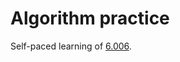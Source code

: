 # Algorithm practice

Self-paced learning of [6.006](https://www.youtube.com/playlist?list=PLUl4u3cNGP61Oq3tWYp6V_F-5jb5L2iHb).
